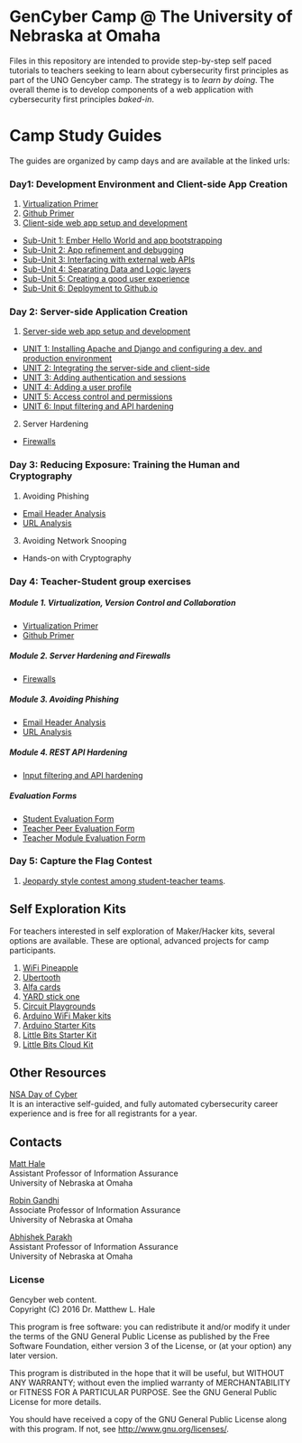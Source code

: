 # GenCyber Camp @ The University of Nebraska at Omaha
Files in this repository are intended to provide step-by-step self paced tutorials to teachers seeking to learn about cybersecurity first principles as part of the UNO Gencyber camp. The strategy is to *learn by doing*. The overall theme is to develop components of a web application with cybersecurity first principles *baked-in*.

# Camp Study Guides
The guides are organized by camp days and are available at the linked urls:

### Day1: Development Environment and Client-side App Creation
1. [Virtualization Primer](./day1/virtualization-primer.md)  
2. [Github Primer](./day1/github-primer.md)
3. [Client-side web app setup and development](https://htmlpreview.github.io/?https://github.com/MLHale/GenCyber-web-content/blob/master/day1/day1.html)
  * [Sub-Unit 1: Ember Hello World and app bootstrapping](https://htmlpreview.github.io/?https://github.com/MLHale/GenCyber-web-content/blob/master/day1/day1.html#task1)  
  * [Sub-Unit 2: App refinement and debugging](https://htmlpreview.github.io/?https://github.com/MLHale/GenCyber-web-content/blob/master/day1/day1.html#task11)  
  * [Sub-Unit 3: Interfacing with external web APIs](https://htmlpreview.github.io/?https://github.com/MLHale/GenCyber-web-content/blob/master/day1/day1.html#task14)  
  * [Sub-Unit 4: Separating Data and Logic layers](https://htmlpreview.github.io/?https://github.com/MLHale/GenCyber-web-content/blob/master/day1/day1.html#task15)  
  * [Sub-Unit 5: Creating a good user experience](https://htmlpreview.github.io/?https://github.com/MLHale/GenCyber-web-content/blob/master/day1/day1.html#task16)  
  * [Sub-Unit 6: Deployment to Github.io](https://htmlpreview.github.io/?https://github.com/MLHale/GenCyber-web-content/blob/master/day1/day1.html#task21)  

### Day 2: Server-side Application Creation

1. [Server-side web app setup and development](http://htmlpreview.github.com/?https://github.com/MLHale/GenCyber-web-content/blob/master/day2/day2.html)
  * [UNIT 1: Installing Apache and Django and configuring a dev. and production environment](http://htmlpreview.github.com/?https://github.com/MLHale/GenCyber-web-content/blob/master/day2/day2.html#task1)
  * [UNIT 2: Integrating the server-side and client-side](http://htmlpreview.github.com/?https://github.com/MLHale/GenCyber-web-content/blob/master/day2/day2.html#task4)
  * [UNIT 3: Adding authentication and sessions](http://htmlpreview.github.com/?https://github.com/MLHale/GenCyber-web-content/blob/master/day2/day2.html#task5)
  * [UNIT 4: Adding a user profile](http://htmlpreview.github.com/?https://github.com/MLHale/GenCyber-web-content/blob/master/day2/day2.html#task7)
  * [UNIT 5: Access control and permissions](http://htmlpreview.github.com/?https://github.com/MLHale/GenCyber-web-content/blob/master/day2/day2.html#task10)
  * [UNIT 6: Input filtering and API hardening](http://htmlpreview.github.com/?https://github.com/MLHale/GenCyber-web-content/blob/master/day2/day2.html#task13)
2. Server Hardening
  * [Firewalls](./day2/day2-firewalls-iptables.md)  

### Day 3: Reducing Exposure: Training the Human and Cryptography
1. Avoiding Phishing
  * [Email Header Analysis](./day3/day3-se-headeranalysis.md)
  * [URL Analysis](./day3/day3-url-analysis.md)
3. Avoiding Network Snooping
  * Hands-on with Cryptography  

### Day 4: Teacher-Student group exercises

##### Module 1. Virtualization, Version Control and Collaboration  
* [Virtualization Primer](./day1/virtualization-primer.md)   
* [Github Primer](./day1/github-primer.md)   

##### Module 2. Server Hardening and Firewalls
  * [Firewalls](./day2/day2-firewalls-iptables.md)  

##### Module 3. Avoiding Phishing
  * [Email Header Analysis](./day3/day3-se-headeranalysis.md)
  * [URL Analysis](./day3/day3-url-analysis.md)

##### Module 4. REST API Hardening
  * [Input filtering and API hardening](http://htmlpreview.github.com/?https://github.com/MLHale/GenCyber-web-content/blob/master/day2/day2.html#task11)

##### Evaluation Forms
* [Student Evaluation Form](https://docs.google.com/forms/d/e/1FAIpQLSfaTgdb9j8x86PVtDRYB0XSJZHDF0M2g8-R5QD-_aJmKs-lLw/viewform)
* [Teacher Peer Evaluation Form](https://docs.google.com/forms/d/e/1FAIpQLSeApna8ZsyeOtrWHEmlr_epKYarDq4EaxYnIPoyV3HDDVOTeA/viewform)
* [Teacher Module Evaluation Form](https://docs.google.com/forms/d/e/1FAIpQLSfGxM5p10WfOeANDcxylNF240cVEeFew8HbCsAjss5IJawVyQ/viewform)

### Day 5: Capture the Flag Contest
1. [Jeopardy style contest among student-teacher teams](https://genctf.mlhale.com).

## Self Exploration Kits

For teachers interested in self exploration of Maker/Hacker kits, several options are available. These are optional, advanced projects for camp participants.

1. [WiFi Pineapple](https://www.wifipineapple.com)
2. [Ubertooth](https://github.com/greatscottgadgets/ubertooth/wiki)
3. [Alfa cards](http://hakshop.myshopify.com/products/alfa-usb-wifi-awus036neh)
4. [YARD stick one](https://greatscottgadgets.com/yardstickone/)
5. [Circuit Playgrounds](https://www.adafruit.com/circuitplayground)
6. [Arduino WiFi Maker kits](https://www.adafruit.com/products/3156)
7. [Arduino Starter Kits](http://store-usa.arduino.cc/products/arduino-starter-kit)
8. [Little Bits Starter Kit](http://store-usa.arduino.cc/collections/kit/products/mk00641)
9. [Little Bits Cloud Kit](http://store-usa.arduino.cc/collections/kit/products/mk00678)

## Other Resources

[NSA Day of Cyber](http://nsadayofcyber.com)  
It is an interactive self-guided, and fully automated cybersecurity career experience and is free for all registrants for a year.

## Contacts

[Matt Hale](https://mlhale.wordpress.com/about/)   
Assistant Professor of Information Assurance  
University of Nebraska at Omaha    

[Robin Gandhi](http://faculty.ist.unomaha.edu/rgandhi/)    
Associate Professor of Information Assurance   
University of Nebraska at Omaha  

[Abhishek Parakh](http://faculty.ist.unomaha.edu/aparakh/)    
Assistant Professor of Information Assurance   
University of Nebraska at Omaha  

### License  
Gencyber web content.  
Copyright (C) 2016  Dr. Matthew L. Hale  

This program is free software: you can redistribute it and/or modify
it under the terms of the GNU General Public License as published by
the Free Software Foundation, either version 3 of the License, or
(at your option) any later version.

This program is distributed in the hope that it will be useful,
but WITHOUT ANY WARRANTY; without even the implied warranty of
MERCHANTABILITY or FITNESS FOR A PARTICULAR PURPOSE.  See the
GNU General Public License for more details.

You should have received a copy of the GNU General Public License
along with this program.  If not, see <http://www.gnu.org/licenses/>.
